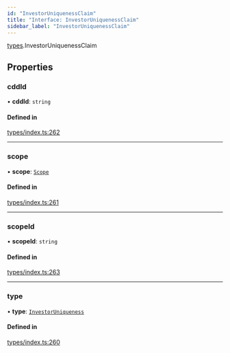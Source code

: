 ```yaml
---
id: "InvestorUniquenessClaim"
title: "Interface: InvestorUniquenessClaim"
sidebar_label: "InvestorUniquenessClaim"
---
```


[types](../../../modules/Types/Types.md).InvestorUniquenessClaim

## Properties

### cddId

• **cddId**: `string`

#### Defined in

[types/index.ts:262](https://github.com/PolymeshAssociation/polymesh-sdk/blob/07a4c5b0/src/types/index.ts#L262)

___

### scope

• **scope**: [`Scope`](../Scope/Scope.md)

#### Defined in

[types/index.ts:261](https://github.com/PolymeshAssociation/polymesh-sdk/blob/07a4c5b0/src/types/index.ts#L261)

___

### scopeId

• **scopeId**: `string`

#### Defined in

[types/index.ts:263](https://github.com/PolymeshAssociation/polymesh-sdk/blob/07a4c5b0/src/types/index.ts#L263)

___

### type

• **type**: [`InvestorUniqueness`](../../../enums/Types/ClaimType/ClaimType.md#investoruniqueness)

#### Defined in

[types/index.ts:260](https://github.com/PolymeshAssociation/polymesh-sdk/blob/07a4c5b0/src/types/index.ts#L260)
